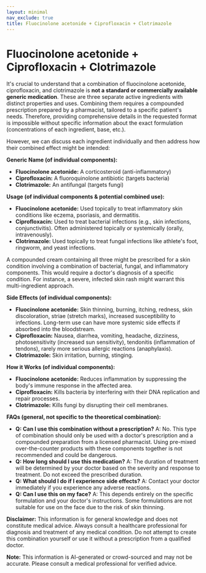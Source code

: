 ```yaml
---
layout: minimal
nav_exclude: true
title: Fluocinolone acetonide + Ciprofloxacin + Clotrimazole
---
```


# Fluocinolone acetonide + Ciprofloxacin + Clotrimazole

It's crucial to understand that a combination of fluocinolone acetonide, ciprofloxacin, and clotrimazole is **not a standard or commercially available generic medication**.  These are three separate active ingredients with distinct properties and uses. Combining them requires a compounded prescription prepared by a pharmacist, tailored to a specific patient's needs.  Therefore, providing comprehensive details in the requested format is impossible without specific information about the exact formulation (concentrations of each ingredient, base, etc.).

However, we can discuss each ingredient individually and then address how their combined effect might be intended:

**Generic Name (of individual components):**

* **Fluocinolone acetonide:** A corticosteroid (anti-inflammatory)
* **Ciprofloxacin:** A fluoroquinolone antibiotic (targets bacteria)
* **Clotrimazole:** An antifungal (targets fungi)


**Usage (of individual components & potential combined use):**

* **Fluocinolone acetonide:** Used topically to treat inflammatory skin conditions like eczema, psoriasis, and dermatitis.
* **Ciprofloxacin:** Used to treat bacterial infections (e.g., skin infections, conjunctivitis).  Often administered topically or systemically (orally, intravenously).
* **Clotrimazole:** Used topically to treat fungal infections like athlete's foot, ringworm, and yeast infections.

A compounded cream containing all three might be prescribed for a skin condition involving a combination of bacterial, fungal, and inflammatory components.  This would require a doctor's diagnosis of a specific condition.  For instance, a severe, infected skin rash might warrant this multi-ingredient approach.


**Side Effects (of individual components):**

* **Fluocinolone acetonide:**  Skin thinning, burning, itching, redness, skin discoloration, striae (stretch marks), increased susceptibility to infections. Long-term use can have more systemic side effects if absorbed into the bloodstream.
* **Ciprofloxacin:** Nausea, diarrhea, vomiting, headache, dizziness, photosensitivity (increased sun sensitivity), tendonitis (inflammation of tendons), rarely more serious allergic reactions (anaphylaxis).
* **Clotrimazole:**  Skin irritation, burning, stinging.


**How it Works (of individual components):**

* **Fluocinolone acetonide:** Reduces inflammation by suppressing the body's immune response in the affected area.
* **Ciprofloxacin:** Kills bacteria by interfering with their DNA replication and repair processes.
* **Clotrimazole:** Kills fungi by disrupting their cell membranes.


**FAQs (general, not specific to the theoretical combination):**

* **Q: Can I use this combination without a prescription?** A: No. This type of combination should only be used with a doctor's prescription and a compounded preparation from a licensed pharmacist.  Using pre-mixed over-the-counter products with these components together is not recommended and could be dangerous.
* **Q: How long should I use this medication?** A:  The duration of treatment will be determined by your doctor based on the severity and response to treatment. Do not exceed the prescribed duration.
* **Q: What should I do if I experience side effects?** A: Contact your doctor immediately if you experience any adverse reactions.
* **Q: Can I use this on my face?** A: This depends entirely on the specific formulation and your doctor's instructions. Some formulations are not suitable for use on the face due to the risk of skin thinning.

**Disclaimer:** This information is for general knowledge and does not constitute medical advice.  Always consult a healthcare professional for diagnosis and treatment of any medical condition.  Do not attempt to create this combination yourself or use it without a prescription from a qualified doctor.


**Note:** This information is AI-generated or crowd-sourced and may not be accurate. Please consult a medical professional for verified advice.